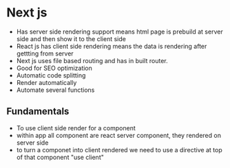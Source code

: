 # Next js 

- Has server side rendering support means html page is prebuild at server side and then show it to the client side
- React js has client side rendering means the data is rendering after gettting from server
- Next js uses file based routing and has in built router.
- Good for SEO optimization
- Automatic code splitting
- Render automatically
- Automate several functions

## Fundamentals

- To use client side render for a component
- within app all component are react server component, they rendered on server side
- to turn a componet into client rendered we need to use a directive at top of that component "use client"
